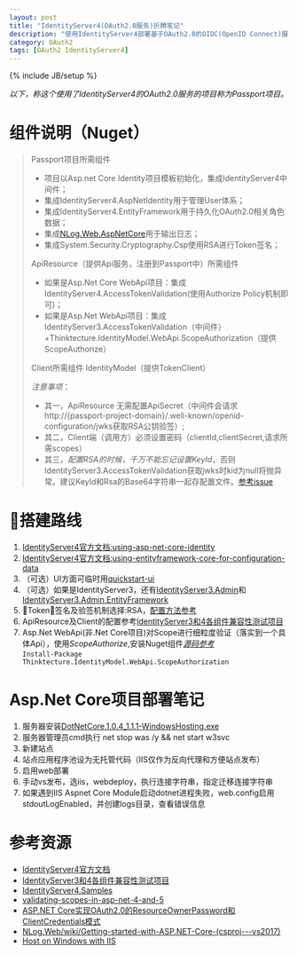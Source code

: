 ```yaml
---
layout: post
title: "IdentityServer4(OAuth2.0服务)折腾笔记"
description: "使用IdentityServer4部署基于OAuth2.0的OIDC(OpenID Connect)服务和Api认证授权服务"
category: OAuth2
tags: [OAuth2 IdentityServer4]
---
```

{% include JB/setup %}
  

_以下，称这个使用了IdentityServer4的OAuth2.0服务的项目称为Passport项目。_

# 组件说明（Nuget）

> Passport项目所需组件
>
>* 项目以Asp.net Core Identity项目模板初始化，集成IdentityServer4中间件；
>* 集成IdentityServer4.AspNetIdentity用于管理User体系；
>* 集成IdentityServer4.EntityFramework用于持久化OAuth2.0相关角色数据；
>* 集成[NLog.Web.AspNetCore](https://github.com/NLog/NLog.Web/wiki/Getting-started-with-ASP.NET-Core-(csproj---vs2017))用于输出日志；
>* 集成System.Security.Cryptography.Csp使用RSA进行Token签名；
>
> ApiResource（提供Api服务，注册到Passport中）所需组件
>
>* 如果是Asp.Net Core WebApi项目：集成IdentityServer4.AccessTokenValidation(使用Authorize Policy机制即可)；
>* 如果是Asp.Net WebApi项目：集成IdentityServer3.AccessTokenValidation（中间件）+Thinktecture.IdentityModel.WebApi.ScopeAuthorization（提供ScopeAuthorize）
>
> Client所需组件
>IdentityModel（提供TokenClient）
>
> *注意事项*：
>
>* 其一，ApiResource 无需配置ApiSecret（中间件会请求http://{passport-project-domain}/.well-known/openid-configuration/jwks获取RSA公钥验签）;  
>* 其二，Client端（调用方）必须设置密码（clientId,clientSecret,请求所需scopes）
>* 其三，*配置RSA的时候，千万不能忘记设置KeyId*，否则IdentityServer3.AccessTokenValidation获取jwks时kid为null将抛异常。建议KeyId和Rsa的Base64字符串一起存配置文件。[参考issue](https://github.com/IdentityServer/CrossVersionIntegrationTests/issues/1)
> 

# 搭建路线

1. [IdentityServer4官方文档:using-asp-net-core-identity](https://identityserver4.readthedocs.io/en/release/quickstarts/6_aspnet_identity.html#using-asp-net-core-identity)
1. [IdentityServer4官方文档:using-entityframework-core-for-configuration-data](https://identityserver4.readthedocs.io/en/release/quickstarts/8_entity_framework.html#using-entityframework-core-for-configuration-data)
1. （可选）UI方面可临时用[quickstart-ui](https://identityserver4.readthedocs.io/en/release/intro/packaging.html#quickstart-ui)
1. （可选）如果是IdentityServer3，还有[IdentityServer3.Admin](https://github.com/IdentityServer/IdentityServer3.Admin)和[IdentityServer3.Admin.EntityFramework](https://github.com/IdentityServer/IdentityServer3.Admin.EntityFramework)
1. Token签名及验签机制选择:RSA，[配置方法参考](http://www.cnblogs.com/skig/p/6079457.html)
1. ApiResource及Client的配置参考[IdentityServer3和4各组件兼容性测试项目](https://github.com/IdentityServer/CrossVersionIntegrationTests.git)
1. Asp.Net WebApi(非.Net Core项目)对Scope进行细粒度验证（落实到一个具体Api），使用*ScopeAuthorize*,安装Nuget组件[*源码参考*](https://github.com/IdentityModel/Thinktecture.IdentityModel/blob/master/source/WebApi.ScopeAuthorization/ScopeAuthorizeAttribute.cs)  
    `Install-Package Thinktecture.IdentityModel.WebApi.ScopeAuthorization` 

# Asp.Net Core项目部署笔记

1. 服务器安装[DotNetCore.1.0.4_1.1.1-WindowsHosting.exe](http://download.microsoft.com/download/3/8/1/381CBBF3-36DA-4983-BFF3-5881548A70BE/DotNetCore.1.0.4_1.1.1-WindowsHosting.exe)
1. 服务器管理员cmd执行 net stop was /y && net start w3svc
1. 新建站点
1. 站点应用程序池设为无托管代码（IIS仅作为反向代理和方便站点发布）
1. 启用web部署
1. 手动vs发布，选iis，webdeploy，执行连接字符串，指定迁移连接字符串
1. 如果遇到IIS Aspnet Core Module启动dotnet进程失败，web.config启用stdoutLogEnabled，并创建logs目录，查看错误信息

# 参考资源

* [IdentityServer4官方文档](https://identityserver4.readthedocs.io/en/release/)
* [IdentityServer3和4各组件兼容性测试项目](https://github.com/IdentityServer/CrossVersionIntegrationTests.git)
* [IdentityServer4.Samples](https://github.com/IdentityServer/IdentityServer4.Samples.git)
* [validating-scopes-in-asp-net-4-and-5](https://leastprivilege.com/2015/12/28/validating-scopes-in-asp-net-4-and-5/)
* [ASP.NET Core实现OAuth2.0的ResourceOwnerPassword和ClientCredentials模式](http://www.cnblogs.com/skig/p/6079457.html)
* [NLog.Web/wiki/Getting-started-with-ASP.NET-Core-(csproj---vs2017)](https://github.com/NLog/NLog.Web/wiki/Getting-started-with-ASP.NET-Core-(csproj---vs2017))
* [Host on Windows with IIS](https://docs.microsoft.com/en-us/aspnet/core/publishing/iis)
